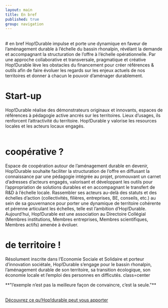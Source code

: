 ```yaml
---
layout: main
title: En bref
published: true
group: navigation
---
```

<br>
# en bref
Hop!Durable impulse et porte une dynamique en faveur de l’aménagement durable à l’échelle du bassin rhonalpin, révélant la demande et accompagnant la structuration de l’offre à l’échelle opérationnelle. Par une approche collaborative et transversale, pragmatique et créative Hop!Durable lève les obstacles du financement pour créer références & outils afin de faire évoluer les regards sur les enjeux actuels de nos territoires et donner à chacun le pouvoir d’aménager durablement.  
<br>

# Start-up  
Hop!Durable réalise des démonstrateurs originaux et innovants, espaces de références à pédagogie active ancrés sur les territoires. Lieux d’usages, ils renforcent l’attractivité du territoire. Hop!Durable y valorise les resources locales et les acteurs locaux engagés.  
<br>

# coopérative ?  
Espace de coopération autour de l’aménagement durable en devenir,  Hop!Durable souhaite faciliter la structuration de l’offre en diffusant la connaissance par une pédagogie intégrée au projet, promouvant un carnet d’adresses d’acteurs engagés, valorisant et développant les outils pour l’appropriation de solutions durables et en accompagnant le transfert de R&D à l’échelle locale. Rassembler ses acteurs au-delà des statuts et des échelles d’action (collectivités, filières, entreprises, BE, conseils, etc.) au sein de sa gouvernance pour porter une dynamique de territoire cohérente et pérenne articulant les échelles, telle est l’ambition d’Hop!Durable. Aujourd’hui, Hop!Durable est une association au Directoire Collégial (Membres institutions, Membres entreprises, Membres scientifiques, Membres actifs) amenée à évoluer.
<br>

# de territoire !  
Résolument inscrite dans l’Economie Sociale et Solidaire et porteur d’innovation sociétale, Hop!Durable s’engage pour le bassin rhonalpin, l’aménagement durable de son territoire, sa transition écologique, son économie locale et l’emploi des personnes en difficutés. 
class=center

<p class="center">
**"l’exemple n’est pas la meilleure façon de convaincre, c’est la seule."**
</p>
<br>
  <a href="concept-hop-durable.html" class="button">Découvrez ce qu‘Hop!durable peut vous apporter</a>
  

</div>
</section>



